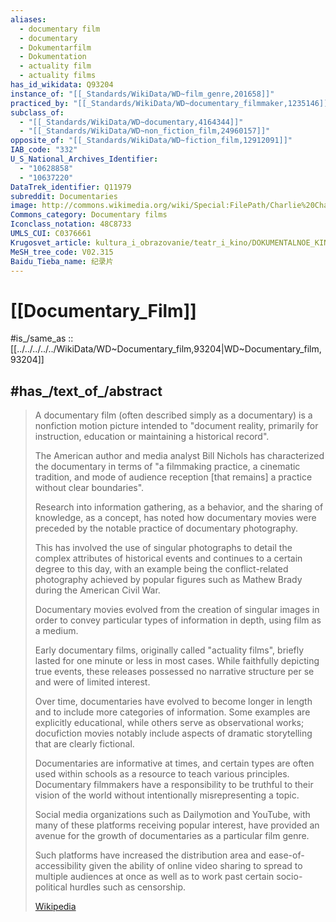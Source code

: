```yaml
---
aliases:
  - documentary film
  - documentary
  - Dokumentarfilm
  - Dokumentation
  - actuality film
  - actuality films
has_id_wikidata: Q93204
instance_of: "[[_Standards/WikiData/WD~film_genre,201658]]"
practiced_by: "[[_Standards/WikiData/WD~documentary_filmmaker,1235146]]"
subclass_of:
  - "[[_Standards/WikiData/WD~documentary,4164344]]"
  - "[[_Standards/WikiData/WD~non_fiction_film,24960157]]"
opposite_of: "[[_Standards/WikiData/WD~fiction_film,12912091]]"
IAB_code: "332"
U_S_National_Archives_Identifier:
  - "10628858"
  - "10637220"
DataTrek_identifier: Q11979
subreddit: Documentaries
image: http://commons.wikimedia.org/wiki/Special:FilePath/Charlie%20Chaplin%20Henk%20Alsem%20Batavia%201931.jpg
Commons_category: Documentary films
Iconclass_notation: 48C8733
UMLS_CUI: C0376661
Krugosvet_article: kultura_i_obrazovanie/teatr_i_kino/DOKUMENTALNOE_KINO.html
MeSH_tree_code: V02.315
Baidu_Tieba_name: 纪录片
---
```


# [[Documentary_Film]] 

#is_/same_as :: [[../../../../../WikiData/WD~Documentary_film,93204|WD~Documentary_film,93204]] 

## #has_/text_of_/abstract 

> A documentary film (often described simply as a documentary) 
> is a nonfiction motion picture intended 
> to "document reality, primarily for instruction, education or maintaining a historical record". 
> 
> The American author and media analyst Bill Nichols has characterized the documentary 
> in terms of "a filmmaking practice, a cinematic tradition, and mode of audience reception 
> [that remains] a practice without clear boundaries".
>
> Research into information gathering, as a behavior, and the sharing of knowledge, as a concept, 
> has noted how documentary movies were preceded 
> by the notable practice of documentary photography. 
> 
> This has involved the use of singular photographs 
> to detail the complex attributes of historical events and continues to a certain degree to this day, 
> with an example being the conflict-related photography achieved by popular figures 
> such as Mathew Brady during the American Civil War. 
> 
> Documentary movies evolved from the creation of singular images 
> in order to convey particular types of information in depth, using film as a medium.
>
> Early documentary films, originally called "actuality films", 
> briefly lasted for one minute or less in most cases. 
> While faithfully depicting true events, these releases possessed no narrative structure per se 
> and were of limited interest. 
> 
> Over time, documentaries have evolved to become longer in length 
> and to include more categories of information. 
> Some examples are explicitly educational, while others serve as observational works; 
> docufiction movies notably include aspects of dramatic storytelling that are clearly fictional. 
> 
> Documentaries are informative at times, 
> and certain types are often used within schools as a resource to teach various principles. 
> Documentary filmmakers have a responsibility to be truthful to their vision of the world 
> without intentionally misrepresenting a topic.
>
> Social media organizations such as Dailymotion and YouTube, 
> with many of these platforms receiving popular interest, 
> have provided an avenue for the growth of documentaries as a particular film genre. 
> 
> Such platforms have increased the distribution area and ease-of-accessibility 
> given the ability of online video sharing to spread to multiple audiences at once 
> as well as to work past certain socio-political hurdles such as censorship.
>
> [Wikipedia](https://en.wikipedia.org/wiki/Documentary%20film) 

